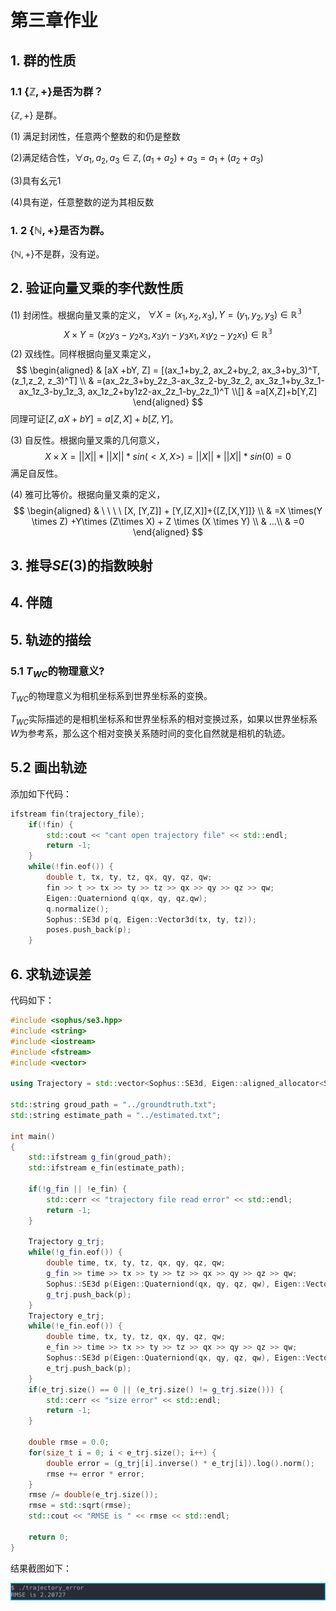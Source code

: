 # 第三章作业

## 1. 群的性质

### 1.1 $\{\mathbb{Z}, + \}$是否为群？

$\{\mathbb{Z}, +\}$ 是群。

(1) 满足封闭性，任意两个整数的和仍是整数

(2)满足结合性，$\forall{a_1, a_2, a_3} \in \mathbb{Z}, (a_1+a_2)+a_3 = a_1+(a_2+a_3)$

(3)具有幺元1

(4)具有逆，任意整数的逆为其相反数

### 1. 2 $\{\mathbb{N}, + \}$是否为群。

$\{\mathbb{N}, + \}$不是群，没有逆。

## 2. 验证向量叉乘的李代数性质

(1) 封闭性。根据向量叉乘的定义， $\forall{X = (x_1, x_2, x_3), Y= (y_1, y_2, y_3)} \in \mathbb{R^3}$
$$
X\times Y = (x_2y_3-y_2x_3, x_3y_1-y_3x_1, x_1y_2-y_2x_1) \in \mathbb{R^3}
$$
(2) 双线性。同样根据向量叉乘定义，
$$
\begin{aligned}
& [aX	+bY, Z] = [(ax_1+by_2, ax_2+by_2, ax_3+by_3)^T, (z_1,z_2, z_3)^T] \\
& =(ax_2z_3+by_2z_3-ax_3z_2-by_3z_2, ax_3z_1+by_3z_1-ax_1z_3-by_1z_3, ax_1z_2+by1z2-ax_2z_1-by_2z_1)^T \\[]
& =a[X,Z]+b[Y,Z]
\end{aligned}
$$
同理可证$[Z, aX+bY] = a[Z,X]+b[Z,Y]$。

(3) 自反性。根据向量叉乘的几何意义，
$$
X \times X = ||X||*||X||*sin(<X,X>) = ||X||*||X||*sin(0) = 0
$$
满足自反性。

(4) 雅可比等价。根据向量叉乘的定义，
$$
\begin{aligned}
& \ \ \ \  [X, [Y,Z]] + [Y,[Z,X]]+{[Z,[X,Y]]} \\
& =X \times(Y  \times Z) +Y\times (Z\times X) + Z \times (X \times Y) \\
& ...\\
& =0
\end{aligned}
$$

## 3. 推导$SE(3)$的指数映射



## 4. 伴随



## 5. 轨迹的描绘

### 5.1 $T_{WC}$的物理意义?

$T_{WC}$的物理意义为相机坐标系到世界坐标系的变换。

$T_{WC}$实际描述的是相机坐标系和世界坐标系的相对变换过系，如果以世界坐标系$W$为参考系，那么这个相对变换关系随时间的变化自然就是相机的轨迹。

## 5.2 画出轨迹

添加如下代码：

```c++
ifstream fin(trajectory_file);
    if(!fin) {
        std::cout << "cant open trajectory file" << std::endl;
        return -1;
    }
    while(!fin.eof()) {
        double t, tx, ty, tz, qx, qy, qz, qw;
        fin >> t >> tx >> ty >> tz >> qx >> qy >> qz >> qw;
        Eigen::Quaterniond q(qx, qy, qz,qw);
        q.normalize();
        Sophus::SE3d p(q, Eigen::Vector3d(tx, ty, tz));
        poses.push_back(p);
    }
```

## 6. 求轨迹误差

代码如下：

```c++
#include <sophus/se3.hpp>
#include <string>
#include <iostream>
#include <fstream>
#include <vector>

using Trajectory = std::vector<Sophus::SE3d, Eigen::aligned_allocator<Sophus::SE3d>>;

std::string groud_path = "../groundtruth.txt";
std::string estimate_path = "../estimated.txt";

int main()
{
    std::ifstream g_fin(groud_path);
    std::ifstream e_fin(estimate_path);

    if(!g_fin || !e_fin) {
        std::cerr << "trajectory file read error" << std::endl;
        return -1;
    }

    Trajectory g_trj;
    while(!g_fin.eof()) {
        double time, tx, ty, tz, qx, qy, qz, qw;
        g_fin >> time >> tx >> ty >> tz >> qx >> qy >> qz >> qw;
        Sophus::SE3d p(Eigen::Quaterniond(qx, qy, qz, qw), Eigen::Vector3d(tx, ty, tz));
        g_trj.push_back(p);
    }
    Trajectory e_trj;
    while(!e_fin.eof()) {
        double time, tx, ty, tz, qx, qy, qz, qw;
        e_fin >> time >> tx >> ty >> tz >> qx >> qy >> qz >> qw;
        Sophus::SE3d p(Eigen::Quaterniond(qx, qy, qz, qw), Eigen::Vector3d(tx, ty, tz));
        e_trj.push_back(p);
    }
    if(e_trj.size() == 0 || (e_trj.size() != g_trj.size())) {
        std::cerr << "size error" << std::endl;
        return -1;
    }

    double rmse = 0.0;
    for(size_t i = 0; i < e_trj.size(); i++) {
        double error = (g_trj[i].inverse() * e_trj[i]).log().norm();
        rmse += error * error;
    }
    rmse /= double(e_trj.size());
    rmse = std::sqrt(rmse);
    std::cout << "RMSE is " << rmse << std::endl;

    return 0;
}
```

结果截图如下：

![rmse](./images/error.png)